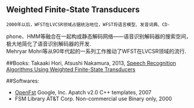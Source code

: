 Weighted Finite-State Transducers
----------------------------------


	2000年以后，WFST在LVCSR领域占据统治地位，WFST将语言模型、发音词典、CD-
phone、HMM等融合在一起构成静态解码网络——语音识别解码器的搜索空间，极大地简化了语音识别解码器的开发.<br>
	Mehryar Mohri等从90年代起的一系列工作推动了WFST在LVCSR领域的流行.


##Books:
Takaaki Hori, Atsushi Nakamura, 2013, [Speech Recognition Algorithms Using Weighted Finite-State Transducers](http://book.douban.com/subject/6342647/)


##Softwares:
* [OpenFst](http://www.openfst.org/twiki/bin/view/FST/WebHome)
Google, Inc. Apatch v2.0 C++ templates, 2007
* FSM Library
AT&T Corp. Non-commercial use  Binary only, 2000

